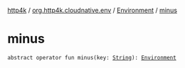 [http4k](../../index.md) / [org.http4k.cloudnative.env](../index.md) / [Environment](index.md) / [minus](./minus.md)

# minus

`abstract operator fun minus(key: `[`String`](https://kotlinlang.org/api/latest/jvm/stdlib/kotlin/-string/index.html)`): `[`Environment`](index.md)